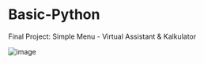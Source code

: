 # Basic-Python
  Final Project: Simple Menu - Virtual Assistant &amp; Kalkulator

![image](https://user-images.githubusercontent.com/95616496/158063859-77b7ff28-e429-4289-bda7-29f3db78f702.png)


